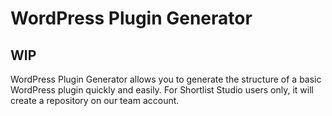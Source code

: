 # WordPress Plugin Generator

## WIP

WordPress Plugin Generator allows you to generate the structure of a basic WordPress plugin quickly and easily.
For Shortlist Studio users only, it will create a repository on our team account.
